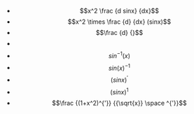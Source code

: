 - $$x^2 \frac {d sinx} {dx}$$
- $$x^2 \times \frac {d} {dx} (sinx)$$
- $$\frac {d} {}$$
-
- $$sin^{-1}(x)$$
- $$sin(x)^{-1}$$
- $$(sin x)^{'}$$
- $$(sin x)^1$$
- $$\frac {(1+x^2)^{'}} {{\sqrt{x}} \space ^{'}}$$
